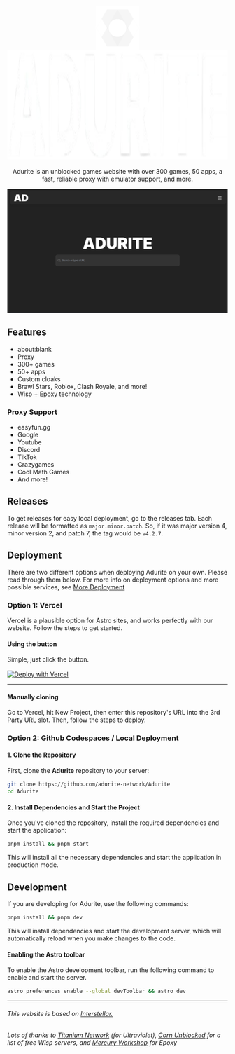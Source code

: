 
<h1 align="center"><img src="public/assets/media/icons/favicon.png" height="100px" align="center"></img><img></img><img src="name.png" height="250px" align="center"></img></h1>
<p align="center">Adurite is an unblocked games website with over 300 games, 50 apps, a fast, reliable proxy with emulator support, and more.</p>
<p align="center"><img src="fullpage.png" width="900px"></img></p>

## Features
* about:blank
* Proxy
* 300+ games
* 50+ apps
* Custom cloaks
* Brawl Stars, Roblox, Clash Royale, and more!
* Wisp + Epoxy technology

### Proxy Support
* easyfun.gg
* Google
* Youtube
* Discord
* TikTok
* Crazygames
* Cool Math Games
* And more!

## Releases
To get releases for easy local deployment, go to the releases tab. Each release will be formatted as `major.minor.patch`. So, if it was major version 4, minor version 2, and patch 7, the tag would be `v4.2.7`.

## Deployment

There are two different options when deploying Adurite on your own. Please read through them below. For more info on deployment options and more possible services, see [More Deployment](deployment.md)

### Option 1: Vercel
Vercel is a plausible option for Astro sites, and works perfectly with our website. Follow the steps to get started.

#### Using the button
Simple, just click the button. <br><br>
[![Deploy with Vercel](https://vercel.com/button)](https://vercel.com/new/clone?repository-url=https%3A%2F%2Fgithub.com%2Fadurite-network%2FAdurite&project-name=adurite&repository-name=Adurite&demo-title=Adurite&demo-description=A%20Vercel-deployed%20Adurite%20website.&demo-url=https%3A%2F%2Fuseadurite.vercel.app%2F&demo-image=https%3A%2F%2Favatars.githubusercontent.com%2Fu%2F185982685%3Fs%3D200%26v%3D4)

<hr>

#### Manually cloning
Go to Vercel, hit New Project, then enter this repository's URL into the 3rd Party URL slot. Then, follow the steps to deploy.

### Option 2: Github Codespaces / Local Deployment
#### 1. Clone the Repository

First, clone the **Adurite** repository to your server:

```bash
git clone https://github.com/adurite-network/Adurite
cd Adurite
```

#### 2. Install Dependencies and Start the Project

Once you've cloned the repository, install the required dependencies and start the application:

```bash
pnpm install && pnpm start
```

This will install all the necessary dependencies and start the application in production mode.

## Development

If you are developing for Adurite, use the following commands:

```bash
pnpm install && pnpm dev
```

This will install dependencies and start the development server, which will automatically reload when you make changes to the code.

#### Enabling the Astro toolbar

To enable the Astro development toolbar, run the following command to enable and start the server.

```bash
astro preferences enable --global devToolbar && astro dev
```

<hr>

###### This website is based on <a href="https://github.com/UseInterstellar/Interstellar-Astro">Interstellar.</a>

###### Lots of thanks to <a href="https://github.com/titaniumnetwork-dev/">Titanium Network</a> (for Ultraviolet), <a href="https://github.com/corn-unblocked/">Corn Unblocked</a> for a list of free Wisp servers, and <a href="https://github.com/mercuryworkshop/">Mercury Workshop</a> for Epoxy
